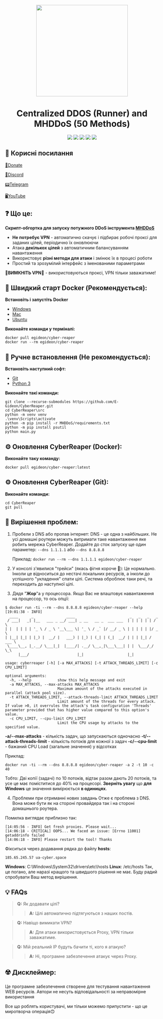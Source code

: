 <p align="center">
  <img src="https://freesvg.org/img/grim-reaper.png" width="300">
</p>

<h1 align="center">
  Centralized DDOS (Runner) and MHDDoS (50 Methods)
</h1>

<p align="center">
  <img src="https://img.shields.io/discord/947778619718119434?label=Discord Online&style=for-the-badge">
  <img src="https://img.shields.io/github/last-commit/E-Gideon/CyberReaper?style=for-the-badge">
  <img src="https://img.shields.io/docker/automated/egideon/cyber-reaper?style=for-the-badge">
  <img src="https://img.shields.io/docker/image-size/egideon/cyber-reaper/latest?label=Docker Size&style=for-the-badge">
  <img src="https://img.shields.io/github/repo-size/E-Gideon/CyberReaper?style=for-the-badge">
</p>

## 👀 Корисні посилання
[💸Donate](https://cyberspace.diaka.ua/project)

[👾Discord](https://discord.gg/cyberspace-ua)

[📟Telegram](https://t.me/CyberSpace_UA)

[🖥YouTube](https://www.youtube.com/channel/UCT_I4DRKngHsyHI4SQIdlmQ)

## ❓ Що це:

**Скрипт-обгортка для запуску потужного DDoS інструмента [MHDDoS](https://github.com/MHProDev/MHDDoS)**

- **Не потребує VPN** - автоматично скачує і підбирає робочі проксі для заданих цілей, періодично їх оновлюючи
- Атака **декількох цілей** з автоматичним балансуванням навантаження
- Використовує **різні методи для атаки** і змінює їх в процесі роботи
- Простий та зрозумілий інтерфейс з іменованими параметрами

**🚨ВИМКНІТЬ VPN🚨** - використовуються проксі, VPN тільки заважатиме!

  
## 🚀 Швидкий старт Docker (Рекомендується):

**Встановіть і запустіть Docker**
- [Windows](https://docs.docker.com/desktop/windows/install/)
- [Mac](https://docs.docker.com/desktop/mac/install/)
- [Ubuntu](https://docs.docker.com/engine/install/ubuntu/)

**Виконайте команди у терміналі:**
```
docker pull egideon/cyber-reaper
docker run --rm egideon/cyber-reaper
```

## 🔩 Ручне встановлення (Не рекомендується):
**Встановіть наступний софт:**
- [Git](https://git-scm.com/downloads)
- [Python 3](https://www.python.org/downloads/)

**Виконайте такі команди:**
```
git clone --recurse-submodules https://github.com/E-Gideon/CyberReaper.git
cd CyberReaper\src
python -m venv venv
.\venv\Scripts\activate
python -m pip install -r MHDDoS/requirements.txt
python -m pip install psutil
python main.py
```

## ⚙️ Оновлення CyberReaper (Docker):
**Виконайте таку команду:**
```
docker pull egideon/cyber-reaper:latest
```

## ⚙️ Оновлення CyberReaper (Git):
**Виконайте команди:**
```
cd CyberReaper
git pull
```

## 🧭 Вирішення проблем:
1. Пробели з DNS або пропав інтернет: DNS - це одна з найбільших. Не усі домашні роутери можуть витримати таке навантаження яке робить мережа CyberReaper. Додайте до сток запуску ще один параметер: ```--dns 1.1.1.1``` або ```--dns 8.8.8.8```

    Приклад: ```docker run --rm --dns 1.1.1.1 egideon/cyber-reaper```

2. У консолі з'явилися "трейси" (якась фігня короче 🤔): Це нормально. Інколи це відноситься до нестачі локальних ресурсів, а інколи до успішного "укладення" спати цілі. Система оброблює таки речі, та переходить до наступної цілі.

3. Дядя "**Жор**"а у процессора. Якщо Вас не влаштовує навантаження на процессор, то ось опції:
```
$ docker run -ti --rm --dns 8.8.8.8 egideon/cyber-reaper --help
[19:01:38 - INFO]
  ____      _               ____                         _   _   _   _
 / ___|   _| |__   ___ _ __/ ___| _ __   __ _  ___ ___  | | | | | | / \
| |  | | | | '_ \ / _ \ '__\___ \| '_ \ / _` |/ __/ _ \ | | | | | |/ _ \
| |__| |_| | |_) |  __/ |   ___) | |_) | (_| | (_|  __/ | | | |_| / ___ \
 \____\__, |_.__/ \___|_|  |____/| .__/ \__,_|\___\___| | |  \___/_/   \_\
      |___/                      |_|                    |_|

usage: cyberreaper [-h] [-a MAX_ATTACKS] [-t ATTACK_THREADS_LIMIT] [-c CPU_LIMIT]

optional arguments:
  -h, --help            show this help message and exit
  -a MAX_ATTACKS, --max-attacks MAX_ATTACKS
                        Maximum amount of the attacks executed in parallel (attack pool size).
  -t ATTACK_THREADS_LIMIT, --attack-threads-limit ATTACK_THREADS_LIMIT
                        Limit amount of the threads for every attack. If value >0, it overrules the attack's task configuration 'Threads' parameter provided that has higher value compared to this option's value.
  -c CPU_LIMIT, --cpu-limit CPU_LIMIT
                        Limit the CPU usage by attacks to the specified value.
```

**-a/--max-attacks** - кількість задач, що запускаються одночасно
**-t/--attack-threads-limit** - кількість потоків для кожної з задач
**-c/--cpu-limit** - бажаний CPU Load (загальне значення) у відсотках

Приклад:
```
docker run -ti --rm --dns 8.8.8.8 egideon/cyber-reaper -a 2 -t 10 -c 40
```
Тобто: Дві копії (задачі) по 10 потоків, відтак разом дають 20 потоків, та усе це має поміститися до 40% на процесорі.
**Зверніть увагу** що **для Windows** це значення вимірюється **в одиницях**.

4. Проблеми при отриманні нових завдань
Отже є проблема з DNS. Вона може бути як на стороні провайдера так і на стороні домашнього роутера.

Помилка виглядає приблизно так:
```
[14:05:56 - INFO] Get fresh proxies. Please wait...
[14:06:18 - CRITICAL] OOPS... We faced an issue: [Errno 11001] getaddrinfo failed
[14:06:18 - INFO] Please restart the tool! Thanks
```

Фікситься через додавання рядка до файлу **hosts**:
```
185.65.245.57 ua-cyber.space
```
**Windows**: C:\Windows\System32\drivers\etc\hosts
**Linux**: /etc/hosts
Так, це погано, але наразі кращого та швидшого рішення не має.
Буду радий спробувати Ваш метод вирішення.


## 💡 FAQs
> **Q:** Як додавати цілі?
>> **A:** Цілі автоматично підтягуються з наших постів.

>**Q:** Навіщо вимикати VPN?
>>**A:** Для атаки використовується Proxy, VPN тільки заважатиме.

>**Q:** Мій реальний IP будуть бачити ті, кого я атакую?
>>**A:** Ні, програмне забезпечення атакує через Proxy.

## ☢️ Дисклеймер:
Це програмне забезпечення створене для тестування навантаження WEB ресурсів. Автори не несуть відповідальності за неправомірне використання

Все що роблять користувачі, ми тільки можемо припустити - що це миротворча операція🙃
